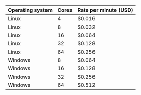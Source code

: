 | Operating system  | Cores | Rate per minute (USD)
| --- | --- |  --- | 
|  Linux   |   4  |   $0.016   |
|  Linux   |   8  |   $0.032   |
|  Linux   |  16  |   $0.064   |
|  Linux   |  32   |   $0.128   |
|  Linux   |   64  |   $0.256   |
|  Windows   |   8  |   $0.064   |
|  Windows   |  16  |   $0.128   |
|  Windows   |  32 |   $0.256   |
|  Windows   |  64  |   $0.512   |